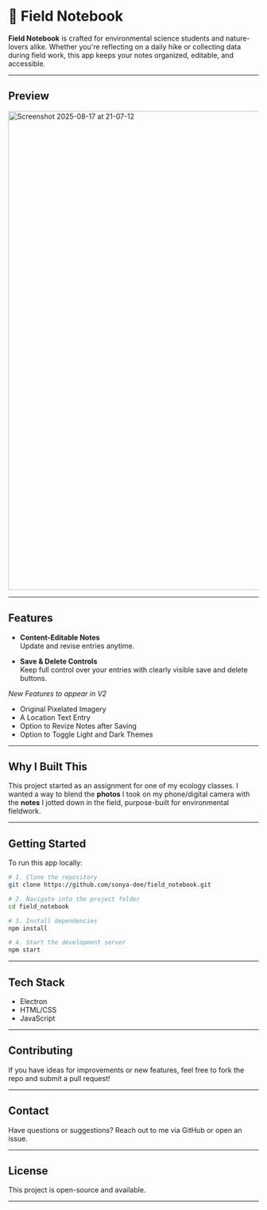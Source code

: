 # 🌿 Field Notebook

**Field Notebook** is crafted for environmental science students and nature-lovers alike. Whether you're reflecting on a daily hike or collecting data during field work, this app keeps your notes organized, editable, and accessible.

---
## Preview 
<img width="933" height="963" alt="Screenshot 2025-08-17 at 21-07-12 " src="https://github.com/user-attachments/assets/502486f0-fcde-4706-bb96-c0a50de6e8ad" />

---

## Features

- **Content-Editable Notes**  
  Update and revise entries anytime.

- **Save & Delete Controls**  
  Keep full control over your entries with clearly visible save and delete buttons.

*New Features to appear in V2*
- Original Pixelated Imagery
- A Location Text Entry
- Option to Revize Notes after Saving
- Option to Toggle Light and Dark Themes

---

## Why I Built This

This project started as an assignment for one of my ecology classes. I wanted a way to blend the **photos** I took on my phone/digital camera with the **notes** I jotted down in the field, purpose-built for environmental fieldwork.

---

## Getting Started

To run this app locally:

```bash
# 1. Clone the repository
git clone https://github.com/sonya-dee/field_notebook.git

# 2. Navigate into the project folder
cd field_notebook

# 3. Install dependencies
npm install

# 4. Start the development server
npm start
```

---
## Tech Stack 

- Electron
- HTML/CSS  
- JavaScript

---

## Contributing

If you have ideas for improvements or new features, feel free to fork the repo and submit a pull request!

---

## Contact

Have questions or suggestions? Reach out to me via GitHub or open an issue.

---

## License

This project is open-source and available. 

---

